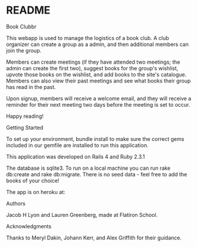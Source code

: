 # README

Book Clubbr

This webapp is used to manage the logistics of a book club.  A club organizer can create a group as a admin, and then additional members can join the group.  

Members can create meetings (if they have attended two meetings; the admin can create the first two), suggest books for the group's wishlist, upvote those books on the wishlist, and add books to the site's catalogue. Members can also view their past meetings and see what books their group has read in the past.

Upon signup, members will receive a welcome email, and they will receive a reminder for their next meeting two days before the meeting is set to occur.

Happy reading! 


Getting Started

To set up your environment, bundle install to make sure the correct gems included in our gemfile are installed to run this application.

This application was developed on Rails 4 and Ruby 2.3.1

The database is sqlite3. To run on a local machine you can run rake db:create and rake db:migrate.
There is no seed data - feel free to add the books of your choice!

The app is on heroku at:



Authors

Jacob H Lyon and Lauren Greenberg, made at Flatiron School.



Acknowledgments

Thanks to Meryl Dakin, Johann Kerr, and Alex Griffith for their guidance.